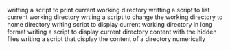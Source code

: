 writting a script to print current working directory
writting a script to list current working directory
wrtiing a script to change the working directory to home directory
writing script to display current working directory in long format
writing a script to display current directory content with the hidden files
writing a script that display the content of a directory numerically
